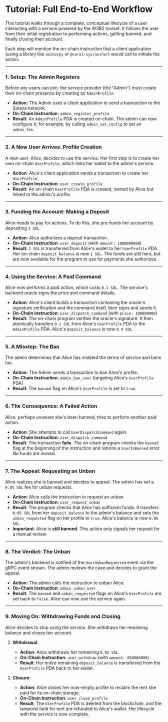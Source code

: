 # Tutorial: Full End-to-End Workflow

This tutorial walks through a complete, conceptual lifecycle of a user interacting with a service powered by the W3B2 toolset. It follows the user from their initial registration to performing actions, getting banned, and finally closing their account.

Each step will mention the on-chain instruction that a client application (using a library like `anchorpy` or `@coral-xyz/anchor`) would call to initiate the action.

---

### 1. Setup: The Admin Registers

Before any users can join, the service provider (the "Admin") must create their on-chain presence by creating an `AdminProfile`.

-   **Action**: The Admin uses a client application to send a transaction to the Solana network.
-   **On-Chain Instruction**: `admin_register_profile`
-   **Result**: An `AdminProfile` PDA is created on-chain. The admin can now configure it, for example, by calling `admin_set_config` to set an `unban_fee`.

---

### 2. A New User Arrives: Profile Creation

A new user, Alice, decides to use the service. Her first step is to create her own on-chain `UserProfile`, which links her wallet to the admin's service.

-   **Action**: Alice's client application sends a transaction to create her `UserProfile`.
-   **On-Chain Instruction**: `user_create_profile`
-   **Result**: An on-chain `UserProfile` PDA is created, owned by Alice but linked to the admin's profile.

---

### 3. Funding the Account: Making a Deposit

Alice needs to pay for actions. To do this, she pre-funds her account by depositing `1 SOL`.

-   **Action**: Alice authorizes a deposit transaction.
-   **On-Chain Instruction**: `user_deposit` (with `amount: 1000000000`)
-   **Result**: `1 SOL` is transferred from Alice's wallet to her `UserProfile` PDA. Her on-chain `deposit_balance` is now `1 SOL`. The funds are still hers, but are now available for the program to use for payments she authorizes.

---

### 4. Using the Service: A Paid Command

Alice now performs a paid action, which costs `0.1 SOL`. The service's backend oracle signs the price and command details.

-   **Action**: Alice's client builds a transaction containing the oracle's signature verification and the command itself, then signs and sends it.
-   **On-Chain Instruction**: `user_dispatch_command` (with `price: 100000000`)
-   **Result**: The on-chain program verifies the oracle's signature. It then atomically transfers `0.1 SOL` from Alice's `UserProfile` PDA to the `AdminProfile` PDA. Alice's `deposit_balance` is now `0.9 SOL`.

---

### 5. A Misstep: The Ban

The admin determines that Alice has violated the terms of service and bans her.

-   **Action**: The Admin sends a transaction to ban Alice's profile.
-   **On-Chain Instruction**: `admin_ban_user` (targeting Alice's `UserProfile` PDA)
-   **Result**: The `banned` flag on Alice's `UserProfile` is set to `true`.

---

### 6. The Consequence: A Failed Action

Alice, perhaps unaware she's been banned, tries to perform another paid action.

-   **Action**: She attempts to call `UserDispatchCommand` again.
-   **On-Chain Instruction**: `user_dispatch_command`
-   **Result**: The transaction **fails**. The on-chain program checks the `banned` flag at the beginning of the instruction and returns a `UserIsBanned` error. No funds are moved.

---

### 7. The Appeal: Requesting an Unban

Alice realizes she is banned and decides to appeal. The admin has set a `0.05 SOL` fee for unban requests.

-   **Action**: Alice calls the instruction to request an unban.
-   **On-Chain Instruction**: `user_request_unban`
-   **Result**: The program checks that Alice has sufficient funds. It transfers `0.05 SOL` from her `deposit_balance` to the admin's balance and sets the `unban_requested` flag on her profile to `true`. Alice's balance is now `0.85 SOL`.
-   **Important**: Alice is **still banned**. This action only signals her request for a manual review.

---

### 8. The Verdict: The Unban

The admin's backend is notified of the `UserUnbanRequested` event via the gRPC event stream. The admin reviews the case and decides to grant the appeal.

-   **Action**: The admin calls the instruction to unban Alice.
-   **On-Chain Instruction**: `admin_unban_user`
-   **Result**: The `banned` and `unban_requested` flags on Alice's `UserProfile` are set back to `false`. Alice can now use the service again.

---

### 9. Moving On: Withdrawing Funds and Closing

Alice decides to stop using the service. She withdraws her remaining balance and closes her account.

1.  **Withdrawal**:
    -   **Action**: Alice withdraws her remaining `0.85 SOL`.
    -   **On-Chain Instruction**: `user_withdraw` (with `amount: 850000000`)
    -   **Result**: Her entire remaining `deposit_balance` is transferred from the `UserProfile` PDA back to her wallet.

2.  **Closure**:
    -   **Action**: Alice closes her now-empty profile to reclaim the rent she paid for its on-chain storage.
    -   **On-Chain Instruction**: `user_close_profile`
    -   **Result**: The `UserProfile` PDA is deleted from the blockchain, and the lamports held for rent are refunded to Alice's wallet. Her lifecycle with the service is now complete.